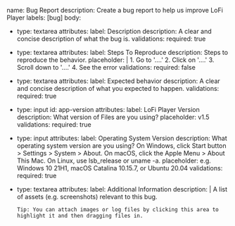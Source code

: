 name: Bug Report
description: Create a bug report to help us improve LoFi Player
labels: [bug]
body:
  - type: textarea
    attributes:
      label: Description
      description: A clear and concise description of what the bug is.
    validations:
      required: true
  - type: textarea
    attributes:
      label: Steps To Reproduce
      description: Steps to reproduce the behavior.
      placeholder: |
        1. Go to '....'
        2. Click on '....'
        3. Scroll down to '....'
        4. See the error
    validations:
      required: false
  - type: textarea
    attributes:
      label: Expected behavior
      description: A clear and concise description of what you expected to happen.
    validations:
      required: true
  - type: input
    id: app-version
    attributes:
      label: LoFi Player Version
      description: What version of Files are you using?
      placeholder: v1.5
    validations:
      required: true
  - type: input
    attributes:
      label: Operating System Version
      description: What operating system version are you using? On Windows, click Start button > Settings > System > About. On macOS, click the Apple Menu > About This Mac. On Linux, use lsb_release or uname -a.
      placeholder: e.g. Windows 10 21H1, macOS Catalina 10.15.7, or Ubuntu 20.04
    validations:
      required: true
  - type: textarea
    attributes:
      label: Additional Information
      description: |
        A list of assets (e.g. screenshots) relevant to this bug.

        Tip: You can attach images or log files by clicking this area to highlight it and then dragging files in.